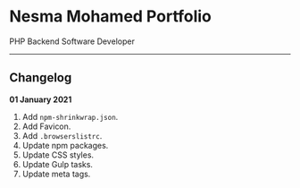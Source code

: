 # Nesma Mohamed Portfolio

PHP Backend Software Developer

---

## Changelog

**01 January 2021**

1. Add `npm-shrinkwrap.json`.
2. Add Favicon.
3. Add `.browserslistrc`.
4. Update npm packages.
5. Update CSS styles.
6. Update Gulp tasks.
7. Update meta tags.

